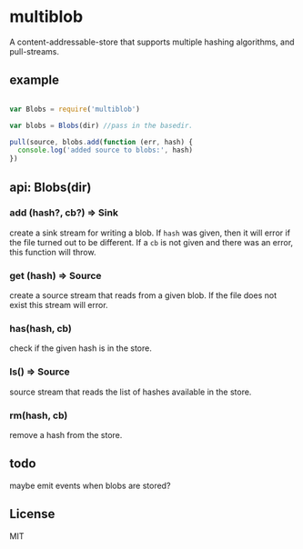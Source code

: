 # multiblob

A content-addressable-store that supports multiple hashing algorithms,
and pull-streams.

## example

``` js

var Blobs = require('multiblob')

var blobs = Blobs(dir) //pass in the basedir.

pull(source, blobs.add(function (err, hash) {
  console.log('added source to blobs:', hash)
})

```

## api: Blobs(dir)

### add (hash?, cb?) => Sink

create a sink stream for writing a blob.
If `hash` was given, then it will error if the file turned out to be different.
If a `cb` is not given and there was an error, this function will throw.

### get (hash) => Source

create a source stream that reads from a given blob.
If the file does not exist this stream will error.

### has(hash, cb)

check if the given hash is in the store.

### ls() => Source

source stream that reads the list of hashes available in the store.

### rm(hash, cb)

remove a hash from the store.

## todo

maybe emit events when blobs are stored?

## License

MIT
